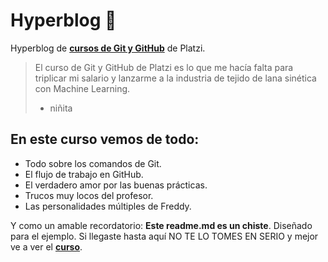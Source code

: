 # Hyperblog 💚
Hyperblog de [**cursos de Git y GitHub**](https://platzi.com/cursos/git-github/ "**cursos de Git y GitHub**") de Platzi.


> El curso de Git y GitHub de Platzi es lo que me hacía falta
para triplicar mi salario y lanzarme a la industria de tejido
de lana sinética con Machine Learning.
> - niñita

## En este curso vemos de todo:
* Todo sobre los comandos de Git.
* El flujo de trabajo en GitHub.
* El verdadero amor por las buenas prácticas.
* Trucos muy locos del profesor.
* Las personalidades múltiples de Freddy.

Y como un amable recordatorio: **Este readme.md es un chiste**. Diseñado
para el ejemplo. Si llegaste hasta aquí NO TE LO TOMES EN SERIO y
mejor ve a ver el [**curso**](https://platzi.com/cursos/git-github "**curso**").